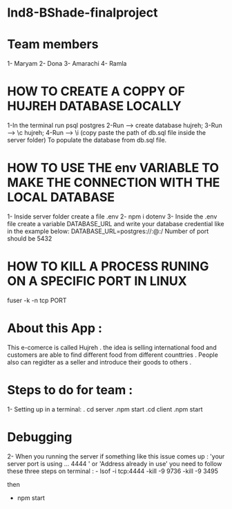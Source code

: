 # lnd8-BShade-finalproject

# Team members

1- Maryam
2- Dona
3- Amarachi
4- Ramla

# HOW TO CREATE A COPPY OF HUJREH DATABASE LOCALLY
1-In the terminal run psql postgres
2-Run --> create database hujreh;
3-Run --> \c hujreh;
4-Run --> \i (copy paste the path of db.sql file inside the server folder) To populate the database from db.sql file.


# HOW TO USE THE env VARIABLE TO MAKE THE CONNECTION WITH THE LOCAL DATABASE 
1- Inside server folder create a file .env 
2- npm i dotenv
3- Inside the .env file create a variable DATABASE_URL and write your database credential like in the example below:
   DATABASE_URL=postgres://<USERNAME>:<PASSWORD>@<HOST>:<PORT>/<DB>
 Number of port should be 5432

# HOW TO KILL A PROCESS RUNING ON A SPECIFIC PORT IN LINUX
fuser -k -n tcp PORT

# About this App : 
This e-comerce is called Hujreh . the idea is selling international food and customers are able to find different food from different counttries . People also can regidter as a seller and introduce their goods to others .


# Steps to do for team :
1- Setting up in a terminal:
 . cd server
 .npm start
 .cd client
 .npm start
 
# Debugging
 2- When you running the server if something like this issue comes up : 
 'your server port is using ... 4444 ' or 'Address already in use'
 you need to follow these three steps on terminal :
    - lsof -i tcp:4444 
    -kill -9 9736 
    -kill -9 3495  
    
 then 
  - npm start
